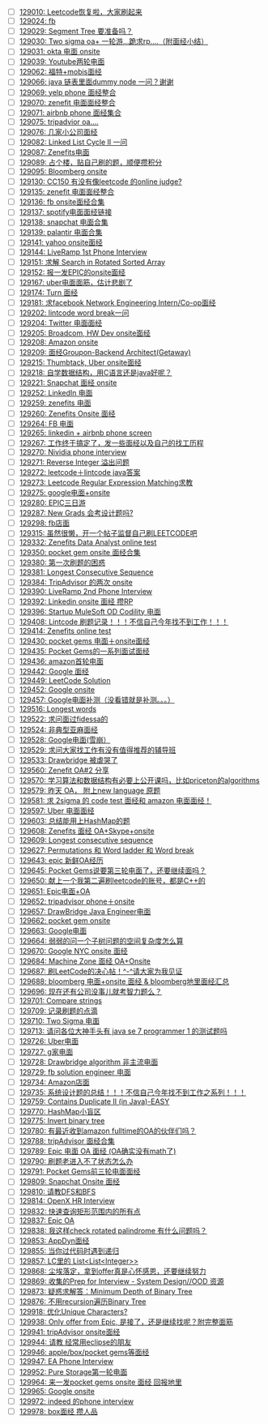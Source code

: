- [ ] [129010: Leetcode恢复啦，大家刷起来](http://instant.1point3acres.com/thread/129010)
- [ ] [129024: fb](http://instant.1point3acres.com/thread/129024)
- [ ] [129029: Segment Tree 要准备吗？](http://instant.1point3acres.com/thread/129029)
- [ ] [129030: Two sigma oa+ 一轮游...跪求rp....（附面经小结）](http://instant.1point3acres.com/thread/129030)
- [ ] [129031: okta 电面 onsite](http://instant.1point3acres.com/thread/129031)
- [ ] [129039: Youtube两轮电面](http://instant.1point3acres.com/thread/129039)
- [ ] [129062: 福特+mobis面经](http://instant.1point3acres.com/thread/129062)
- [ ] [129066: java 链表里面dummy node 一问？谢谢](http://instant.1point3acres.com/thread/129066)
- [ ] [129069: yelp phone 面经整合](http://instant.1point3acres.com/thread/129069)
- [ ] [129070: zenefit 电面面经整合](http://instant.1point3acres.com/thread/129070)
- [ ] [129071: airbnb phone 面经集合](http://instant.1point3acres.com/thread/129071)
- [ ] [129075: tripadvior oa....](http://instant.1point3acres.com/thread/129075)
- [ ] [129076: 几家小公司面经](http://instant.1point3acres.com/thread/129076)
- [ ] [129082: Linked List Cycle II 一问](http://instant.1point3acres.com/thread/129082)
- [ ] [129087: Zenefits电面](http://instant.1point3acres.com/thread/129087)
- [ ] [129089: 占个楼，贴自己刷的题，顺便攒积分](http://instant.1point3acres.com/thread/129089)
- [ ] [129095: Bloomberg onsite](http://instant.1point3acres.com/thread/129095)
- [ ] [129130: CC150 有没有像leetcode 的online judge?](http://instant.1point3acres.com/thread/129130)
- [ ] [129135: zenefit 电面面经整合](http://instant.1point3acres.com/thread/129135)
- [ ] [129136: fb onsite面经合集](http://instant.1point3acres.com/thread/129136)
- [ ] [129137: spotify电面面经链接](http://instant.1point3acres.com/thread/129137)
- [ ] [129138: snapchat 电面合集](http://instant.1point3acres.com/thread/129138)
- [ ] [129139: palantir 电面合集](http://instant.1point3acres.com/thread/129139)
- [ ] [129141: yahoo onsite面经](http://instant.1point3acres.com/thread/129141)
- [ ] [129144: LiveRamp 1st Phone Interview](http://instant.1point3acres.com/thread/129144)
- [ ] [129151: 求解 Search in Rotated Sorted Array](http://instant.1point3acres.com/thread/129151)
- [ ] [129152: 报一发EPIC的onsite面经](http://instant.1point3acres.com/thread/129152)
- [ ] [129167: uber电面面筋，估计悲剧了](http://instant.1point3acres.com/thread/129167)
- [ ] [129174: Turn 面经](http://instant.1point3acres.com/thread/129174)
- [ ] [129181: 求facebook Network Engineering Intern/Co-op面经](http://instant.1point3acres.com/thread/129181)
- [ ] [129202: lintcode  word break一问](http://instant.1point3acres.com/thread/129202)
- [ ] [129204: Twitter 电面面经](http://instant.1point3acres.com/thread/129204)
- [ ] [129205: Broadcom, HW Dev onsite面经](http://instant.1point3acres.com/thread/129205)
- [ ] [129208: Amazon onsite](http://instant.1point3acres.com/thread/129208)
- [ ] [129209: 面经Groupon-Backend Architect(Getaway)](http://instant.1point3acres.com/thread/129209)
- [ ] [129215: Thumbtack, Uber onsite面经](http://instant.1point3acres.com/thread/129215)
- [ ] [129218: 自学数据结构，用C语言还是java好呢？](http://instant.1point3acres.com/thread/129218)
- [ ] [129221: Snapchat 面经 onsite](http://instant.1point3acres.com/thread/129221)
- [ ] [129252: LinkedIn 电面](http://instant.1point3acres.com/thread/129252)
- [ ] [129259: zenefits 电面](http://instant.1point3acres.com/thread/129259)
- [ ] [129260: Zenefits Onsite 面经](http://instant.1point3acres.com/thread/129260)
- [ ] [129264: FB 电面](http://instant.1point3acres.com/thread/129264)
- [ ] [129265: linkedin + airbnb phone screen](http://instant.1point3acres.com/thread/129265)
- [ ] [129267: 工作终于搞定了，发一些面经以及自己的找工历程](http://instant.1point3acres.com/thread/129267)
- [ ] [129270: Nividia phone interview](http://instant.1point3acres.com/thread/129270)
- [ ] [129271: Reverse Integer 溢出问题](http://instant.1point3acres.com/thread/129271)
- [ ] [129272: leetcode＋lintcode java答案](http://instant.1point3acres.com/thread/129272)
- [ ] [129273: Leetcode Regular Expression Matching求教](http://instant.1point3acres.com/thread/129273)
- [ ] [129275: google电面+onsite](http://instant.1point3acres.com/thread/129275)
- [ ] [129280: EPIC三日游](http://instant.1point3acres.com/thread/129280)
- [ ] [129287: New Grads 会考设计题吗?](http://instant.1point3acres.com/thread/129287)
- [ ] [129298: fb店面](http://instant.1point3acres.com/thread/129298)
- [ ] [129315: 虽然很懒，开一个帖子监督自己刷LEETCODE吧](http://instant.1point3acres.com/thread/129315)
- [ ] [129332: Zenefits Data Analyst online test](http://instant.1point3acres.com/thread/129332)
- [ ] [129350: pocket gem onsite 面经合集](http://instant.1point3acres.com/thread/129350)
- [ ] [129380: 第一次刷题的困惑](http://instant.1point3acres.com/thread/129380)
- [ ] [129381: Longest Consecutive Sequence](http://instant.1point3acres.com/thread/129381)
- [ ] [129384: TripAdvisor 的两次 onsite](http://instant.1point3acres.com/thread/129384)
- [ ] [129390: LiveRamp 2nd Phone Interview](http://instant.1point3acres.com/thread/129390)
- [ ] [129392: Linkedin onsite 面经 攒RP](http://instant.1point3acres.com/thread/129392)
- [ ] [129396: Startup MuleSoft  OD Codility 电面](http://instant.1point3acres.com/thread/129396)
- [ ] [129408: Lintcode 刷题记录！！！不信自己今年找不到工作！！！](http://instant.1point3acres.com/thread/129408)
- [ ] [129414: Zenefits online test](http://instant.1point3acres.com/thread/129414)
- [ ] [129430: pocket gems 电面＋onsite面经](http://instant.1point3acres.com/thread/129430)
- [ ] [129435: Pocket Gems的一系列面试面经](http://instant.1point3acres.com/thread/129435)
- [ ] [129436: amazon首轮电面](http://instant.1point3acres.com/thread/129436)
- [ ] [129442: Google 面经](http://instant.1point3acres.com/thread/129442)
- [ ] [129449: LeetCode Solution](http://instant.1point3acres.com/thread/129449)
- [ ] [129452: Google onsite](http://instant.1point3acres.com/thread/129452)
- [ ] [129457: Google电面补测（没看错就是补测。。。）](http://instant.1point3acres.com/thread/129457)
- [ ] [129516: Longest words](http://instant.1point3acres.com/thread/129516)
- [ ] [129522: 求问面过fidessa的](http://instant.1point3acres.com/thread/129522)
- [ ] [129524: 非典型亚麻面经](http://instant.1point3acres.com/thread/129524)
- [ ] [129528: Google电面(雪崩）](http://instant.1point3acres.com/thread/129528)
- [ ] [129529: 求问大家找工作有没有值得推荐的辅导班](http://instant.1point3acres.com/thread/129529)
- [ ] [129533: Drawbridge 被虐哭了](http://instant.1point3acres.com/thread/129533)
- [ ] [129560: Zenefit OA#2 分享](http://instant.1point3acres.com/thread/129560)
- [ ] [129570: 学习算法和数据结构有必要上公开课吗，比如priceton的algorithms](http://instant.1point3acres.com/thread/129570)
- [ ] [129579: 昨天 OA， 附上new language 原题](http://instant.1point3acres.com/thread/129579)
- [ ] [129581: 求 2sigma 的 code test 面经和 amazon 电面面经！](http://instant.1point3acres.com/thread/129581)
- [ ] [129597: Uber 电面面经](http://instant.1point3acres.com/thread/129597)
- [ ] [129603: 总结能用上HashMap的题](http://instant.1point3acres.com/thread/129603)
- [ ] [129608: Zenefits 面经 OA+Skype+onsite](http://instant.1point3acres.com/thread/129608)
- [ ] [129609: Longest consecutive sequence](http://instant.1point3acres.com/thread/129609)
- [ ] [129627: Permutations 和 Word ladder 和 Word break](http://instant.1point3acres.com/thread/129627)
- [ ] [129643: epic 新鲜OA经历](http://instant.1point3acres.com/thread/129643)
- [ ] [129645: Pocket Gems说要第三轮电面了，还要继续面吗？](http://instant.1point3acres.com/thread/129645)
- [ ] [129650: 献上一个我第二遍刷leetcode的账号，都是C++的](http://instant.1point3acres.com/thread/129650)
- [ ] [129651: Epic电面+OA](http://instant.1point3acres.com/thread/129651)
- [ ] [129652: tripadvisor phone＋onsite](http://instant.1point3acres.com/thread/129652)
- [ ] [129657: DrawBridge Java Engineer电面](http://instant.1point3acres.com/thread/129657)
- [ ] [129662: pocket gem onsite](http://instant.1point3acres.com/thread/129662)
- [ ] [129663: Google电面](http://instant.1point3acres.com/thread/129663)
- [ ] [129664: 弱弱的问一个子树问题的空间复杂度怎么算](http://instant.1point3acres.com/thread/129664)
- [ ] [129670: Google NYC onsite 面经](http://instant.1point3acres.com/thread/129670)
- [ ] [129684: Machine Zone 面经 OA+Onsite](http://instant.1point3acres.com/thread/129684)
- [ ] [129687: 刷LeetCode的决心帖！^-^请大家为我见证](http://instant.1point3acres.com/thread/129687)
- [ ] [129688: bloomberg 电面+onsite 面经 &amp; bloomberg地里面经汇总](http://instant.1point3acres.com/thread/129688)
- [ ] [129696: 现在还有公司没事儿就考智力题么？](http://instant.1point3acres.com/thread/129696)
- [ ] [129701: Compare strings](http://instant.1point3acres.com/thread/129701)
- [ ] [129709: 记录刷题的点滴](http://instant.1point3acres.com/thread/129709)
- [ ] [129710: Two Sigma 电面](http://instant.1point3acres.com/thread/129710)
- [ ] [129713: 请问各位大神手头有 java se 7 programmer 1 的测试题吗](http://instant.1point3acres.com/thread/129713)
- [ ] [129726: Uber电面](http://instant.1point3acres.com/thread/129726)
- [ ] [129727: g家电面](http://instant.1point3acres.com/thread/129727)
- [ ] [129728: Drawbridge algorithm 非主流电面](http://instant.1point3acres.com/thread/129728)
- [ ] [129729: fb solution engineer 电面](http://instant.1point3acres.com/thread/129729)
- [ ] [129734: Amazon店面](http://instant.1point3acres.com/thread/129734)
- [ ] [129735: 系统设计题的总结！！！不信自己今年找不到工作之系列！！！](http://instant.1point3acres.com/thread/129735)
- [ ] [129759: Contains Duplicate II (in Java)-EASY](http://instant.1point3acres.com/thread/129759)
- [ ] [129770: HashMap小盲区](http://instant.1point3acres.com/thread/129770)
- [ ] [129775: Invert binary tree](http://instant.1point3acres.com/thread/129775)
- [ ] [129780: 有最近收到amazon fulltime的OA的伙伴们吗？](http://instant.1point3acres.com/thread/129780)
- [ ] [129788: tripAdvisor 面经合集](http://instant.1point3acres.com/thread/129788)
- [ ] [129789: Epic 电面 OA 面经 (OA确实没有math了)](http://instant.1point3acres.com/thread/129789)
- [ ] [129790: 刷题老进入不了状态怎么办](http://instant.1point3acres.com/thread/129790)
- [ ] [129791: Pocket Gems前三轮电面面经](http://instant.1point3acres.com/thread/129791)
- [ ] [129809: Snapchat Onsite 面经](http://instant.1point3acres.com/thread/129809)
- [ ] [129810: 请教DFS和BFS](http://instant.1point3acres.com/thread/129810)
- [ ] [129814: OpenX HR Interview](http://instant.1point3acres.com/thread/129814)
- [ ] [129832: 快速查询矩形范围内的所有点](http://instant.1point3acres.com/thread/129832)
- [ ] [129837: Epic OA](http://instant.1point3acres.com/thread/129837)
- [ ] [129838: 我这样check rotated palindrome 有什么问题吗？](http://instant.1point3acres.com/thread/129838)
- [ ] [129853: AppDyn面经](http://instant.1point3acres.com/thread/129853)
- [ ] [129855: 当你过代码时遇到递归](http://instant.1point3acres.com/thread/129855)
- [ ] [129857: LC里的 List&lt;List&lt;Integer&gt;&gt;](http://instant.1point3acres.com/thread/129857)
- [ ] [129868: 尘埃落定，拿到offer真是心怀感恩，还要继续努力](http://instant.1point3acres.com/thread/129868)
- [ ] [129869: 收集的Prep for Interview - System Design//OOD 资源](http://instant.1point3acres.com/thread/129869)
- [ ] [129873: 疑惑求解答：Minimum Depth of Binary Tree](http://instant.1point3acres.com/thread/129873)
- [ ] [129876: 不用recursion遍历Binary Tree](http://instant.1point3acres.com/thread/129876)
- [ ] [129918: 优化Unique Characters?](http://instant.1point3acres.com/thread/129918)
- [ ] [129938: Only offer from Epic, 是接了，还是继续找呢？附完整面筋](http://instant.1point3acres.com/thread/129938)
- [ ] [129941: tripAdvisor onsite面经](http://instant.1point3acres.com/thread/129941)
- [ ] [129944: 请教 经常用eclipse的朋友](http://instant.1point3acres.com/thread/129944)
- [ ] [129946: apple/box/pocket gems等面经](http://instant.1point3acres.com/thread/129946)
- [ ] [129947: EA Phone Interview](http://instant.1point3acres.com/thread/129947)
- [ ] [129952: Pure Storage第一轮电面](http://instant.1point3acres.com/thread/129952)
- [ ] [129964: 来一发pocket gems onsite 面经 回报地里](http://instant.1point3acres.com/thread/129964)
- [ ] [129965: Google onsite](http://instant.1point3acres.com/thread/129965)
- [ ] [129972: indeed 的phone interview](http://instant.1point3acres.com/thread/129972)
- [ ] [129978: box面经 攒人品](http://instant.1point3acres.com/thread/129978)
